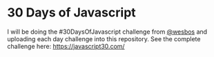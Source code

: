 # 30 Days of Javascript
I will be doing the #30DaysOfJavascript challenge from [@wesbos](https://github.com/wesbos/) and uploading each day challenge into this repository. See the complete challenge here: https://javascript30.com/
